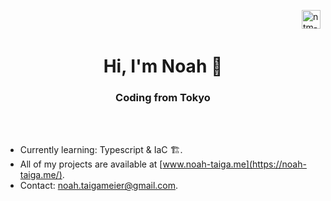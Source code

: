 <a href="https://www.codewars.com/users/Octosub" target="blank"><img align="right" src="https://www.codewars.com/users/Octosub/badges/large" alt="ntm-codewars-badge" height="30" width="auto"/></a>
<br>
<br>
<h1 align="center">Hi, I'm Noah 👋</h1>
<h3 align="center">Coding from Tokyo</h3>
<br>
<br>

- Currently learning: Typescript & IaC 🏗️.
- All of my projects are available at [www.noah-taiga.me](https://noah-taiga.me/).
- Contact: [noah.taigameier@gmail.com](noah.taigameier@gmail.com).

